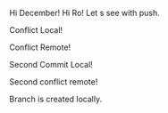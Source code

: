 Hi December!
Hi Ro!
Let s see with push.

Conflict Local!

Conflict Remote!

Second Commit Local!

Second conflict remote!

Branch is created locally.
